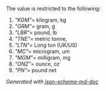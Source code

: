 The value is restricted to the following: 

 1. _"KGM"_= kilogram, kg
 2. _"GRM"_= gram, g
 3. _"LBR"_= pound, lb
 4. _"TNE"_= metric tonne, 
 5. _"LTN"_= Long ton (UK/US)
 6. _"MC"_= microgram, um
 7. _"MGM"_= milligram, mg
 8. _"ONZ"_= ounce, oz
 9. _"PN"_= pound net

_Generated with [json-schema-md-doc](https://brianwendt.github.io/json-schema-md-doc/)_
